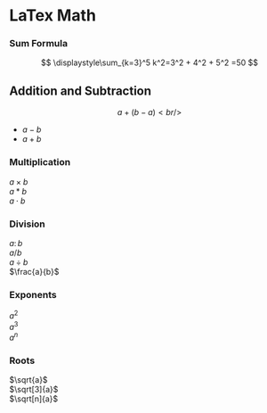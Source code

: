# LaTex Math
### Sum Formula
$$
\displaystyle\sum_{k=3}^5 k^2=3^2 + 4^2 + 5^2 =50
$$
## Addition and Subtraction
$$ 
a+(b-a) <br />
$$
* $a-b$ <br /> 
* $a+b$
### Multiplication
$a \times b$ <br />
$a \ast b$ <br />
$a \cdot b$
### Division
$a \colon b$ <br />
$a / b$ <br />
$a \div b$ <br />
$\frac{a}{b}$
### Exponents
$a^2$ <br />
$a^3$ <br />
$a^n$
### Roots
$\sqrt{a}$ <br />
$\sqrt[3]{a}$ <br />
$\sqrt[n]{a}$
